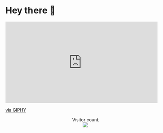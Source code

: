 # Hey there :wave:

<iframe src="https://giphy.com/embed/1u2y8XqgpFXLt0bVun" width="480" height="257" frameBorder="0" class="giphy-embed" allowFullScreen></iframe><p><a href="https://giphy.com/gifs/welcome-home-welcomehome-realty-texas-1u2y8XqgpFXLt0bVun">via GIPHY</a></p>

<p align="center"> 
  Visitor count<br>
  <img src="https://profile-counter.glitch.me/sagar-viradiya/count.svg"/>
</p>





